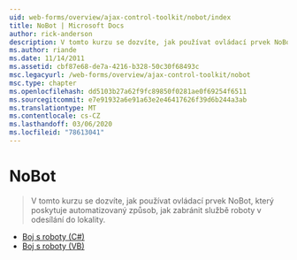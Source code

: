 ```yaml
---
uid: web-forms/overview/ajax-control-toolkit/nobot/index
title: NoBot | Microsoft Docs
author: rick-anderson
description: V tomto kurzu se dozvíte, jak používat ovládací prvek NoBot, který poskytuje automatizovaný způsob, jak zabránit službě roboty v odesílání do lokality.
ms.author: riande
ms.date: 11/14/2011
ms.assetid: cbf87e68-de7a-4216-b328-50c30f68493c
msc.legacyurl: /web-forms/overview/ajax-control-toolkit/nobot
msc.type: chapter
ms.openlocfilehash: dd5103b27a62f9fc89850f0281ae0f69254f6511
ms.sourcegitcommit: e7e91932a6e91a63e2e46417626f39d6b244a3ab
ms.translationtype: MT
ms.contentlocale: cs-CZ
ms.lasthandoff: 03/06/2020
ms.locfileid: "78613041"
---
```

# <a name="nobot"></a>NoBot

> V tomto kurzu se dozvíte, jak používat ovládací prvek NoBot, který poskytuje automatizovaný způsob, jak zabránit službě roboty v odesílání do lokality.

- [Boj s roboty (C#)](fighting-bots-cs.md)
- [Boj s roboty (VB)](fighting-bots-vb.md)
